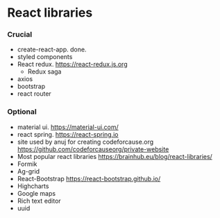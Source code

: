 # React libraries

### **Crucial**

- create-react-app. done.
- styled components
- React redux. https://react-redux.js.org
  - Redux saga
- axios
- bootstrap
- react router

### Optional

- material ui. https://material-ui.com/
- react spring. https://react-spring.io
- site used by anuj for creating codeforcause.org https://github.com/codeforcauseorg/private-website
- Most popular react libraries https://brainhub.eu/blog/react-libraries/
- Formik
- Ag-grid
- React-Bootstrap https://react-bootstrap.github.io/
- Highcharts
- Google maps
- Rich text editor
- uuid
